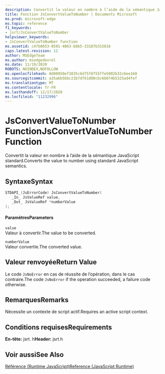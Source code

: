```yaml
---
description: Convertit la valeur en nombre à l’aide de la sémantique JavaScript standard.
title: Fonction JsConvertValueToNumber | Documents Microsoft
ms.prod: microsoft-edge
ms.topic: reference
f1_keywords:
- jsrt/JsConvertValueToNumber
helpviewer_keywords:
- JsConvertValueToNumber function
ms.assetid: c47b8653-0591-4863-b8b5-33187b315816
caps.latest.revision: 12
author: MSEdgeTeam
ms.author: msedgedevrel
ms.date: 11/19/2020
ROBOTS: NOINDEX,NOFOLLOW
ms.openlocfilehash: 8d00950ef3835c6d75f8f55ffe5002b32c6ee160
ms.sourcegitcommit: a35a6b5bbc21b7df61d08cbc6b074b5325ad4fef
ms.translationtype: MT
ms.contentlocale: fr-FR
ms.lasthandoff: 12/17/2020
ms.locfileid: "11232996"
---
```

# <span data-ttu-id="c5d6d-103">JsConvertValueToNumber Function</span><span class="sxs-lookup"><span data-stu-id="c5d6d-103">JsConvertValueToNumber Function</span></span>

<span data-ttu-id="c5d6d-104">Convertit la valeur en nombre à l’aide de la sémantique JavaScript standard.</span><span class="sxs-lookup"><span data-stu-id="c5d6d-104">Converts the value to number using standard JavaScript semantics.</span></span>  
  
## <span data-ttu-id="c5d6d-105">Syntaxe</span><span class="sxs-lookup"><span data-stu-id="c5d6d-105">Syntax</span></span>  
  
```cpp  
STDAPI_(JsErrorCode) JsConvertValueToNumber(  
   _In_ JsValueRef value,  
   _Out_ JsValueRef *numberValue  
);  
```  
  
#### <span data-ttu-id="c5d6d-106">Paramètres</span><span class="sxs-lookup"><span data-stu-id="c5d6d-106">Parameters</span></span>  
 `value`  
 <span data-ttu-id="c5d6d-107">Valeur à convertir.</span><span class="sxs-lookup"><span data-stu-id="c5d6d-107">The value to be converted.</span></span>  
  
 `numberValue`  
 <span data-ttu-id="c5d6d-108">Valeur convertie.</span><span class="sxs-lookup"><span data-stu-id="c5d6d-108">The converted value.</span></span>  
  
## <span data-ttu-id="c5d6d-109">Valeur renvoyée</span><span class="sxs-lookup"><span data-stu-id="c5d6d-109">Return Value</span></span>  
 <span data-ttu-id="c5d6d-110">Le code `JsNoError` en cas de réussite de l’opération, dans le cas contraire.</span><span class="sxs-lookup"><span data-stu-id="c5d6d-110">The code `JsNoError` if the operation succeeded, a failure code otherwise.</span></span>  
  
## <span data-ttu-id="c5d6d-111">Remarques</span><span class="sxs-lookup"><span data-stu-id="c5d6d-111">Remarks</span></span>  
 <span data-ttu-id="c5d6d-112">Nécessite un contexte de script actif.</span><span class="sxs-lookup"><span data-stu-id="c5d6d-112">Requires an active script context.</span></span>  
  
## <span data-ttu-id="c5d6d-113">Conditions requises</span><span class="sxs-lookup"><span data-stu-id="c5d6d-113">Requirements</span></span>  
 <span data-ttu-id="c5d6d-114">**En-tête:** jsrt. h</span><span class="sxs-lookup"><span data-stu-id="c5d6d-114">**Header:** jsrt.h</span></span>  
  
## <span data-ttu-id="c5d6d-115">Voir aussi</span><span class="sxs-lookup"><span data-stu-id="c5d6d-115">See Also</span></span>  
 [<span data-ttu-id="c5d6d-116">Référence (Runtime JavaScript)</span><span class="sxs-lookup"><span data-stu-id="c5d6d-116">Reference (JavaScript Runtime)</span></span>](../chakra-hosting/reference-javascript-runtime.md)
